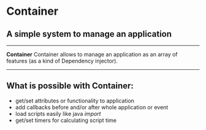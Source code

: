 # Container

## A simple system to manage an application

* * *

**Container** Container allows to manage an application as an array of features (as a kind of Dependency injector).

* * *

## What is possible with Container:

*   get/set attributes or functionality to application
*   add callbacks before and/or after whole application or event
*   load scripts easily like java *import*
*   get/set timers for calculating script time
